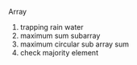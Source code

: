 Array
1. trapping rain water
2. maximum sum subarray
3. maximum circular sub array sum
4. check majority element